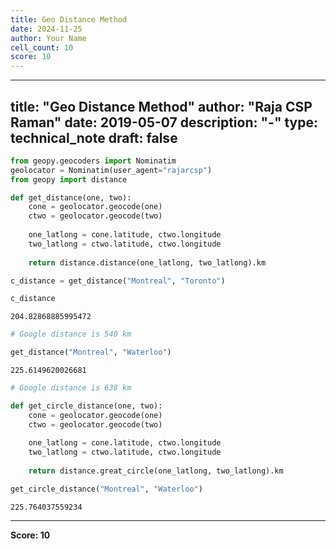 ```yaml
---
title: Geo Distance Method
date: 2024-11-25
author: Your Name
cell_count: 10
score: 10
---
```


---
title: "Geo Distance Method"
author: "Raja CSP Raman"
date: 2019-05-07
description: "-"
type: technical_note
draft: false
---

```python
from geopy.geocoders import Nominatim
geolocator = Nominatim(user_agent="rajarcsp")
from geopy import distance
```


```python
def get_distance(one, two):
    cone = geolocator.geocode(one)
    ctwo = geolocator.geocode(two)
    
    one_latlong = cone.latitude, ctwo.longitude
    two_latlong = ctwo.latitude, ctwo.longitude
    
    return distance.distance(one_latlong, two_latlong).km
```


```python
c_distance = get_distance("Montreal", "Toronto")
```


```python
c_distance
```




    204.82868885995472




```python
# Google distance is 540 km
```


```python
get_distance("Montreal", "Waterloo")
```




    225.6149620026681




```python
# Google distance is 638 km
```


```python
def get_circle_distance(one, two):
    cone = geolocator.geocode(one)
    ctwo = geolocator.geocode(two)
    
    one_latlong = cone.latitude, ctwo.longitude
    two_latlong = ctwo.latitude, ctwo.longitude
    
    return distance.great_circle(one_latlong, two_latlong).km
```


```python
get_circle_distance("Montreal", "Waterloo")
```




    225.764037559234




---
**Score: 10**